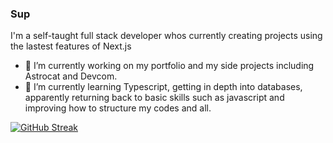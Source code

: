 ### Sup

I'm a self-taught full stack developer whos currently creating projects using the lastest features of Next.js 

- 🔭 I’m currently working on my portfolio and my side projects including Astrocat and Devcom.
- 🌱 I’m currently learning Typescript, getting in depth into databases, apparently returning back to basic skills such as javascript and improving how to structure my codes and all. 

[![GitHub Streak](http://github-readme-streak-stats.herokuapp.com?user=JstVex&theme=dark)](https://git.io/streak-stats)
